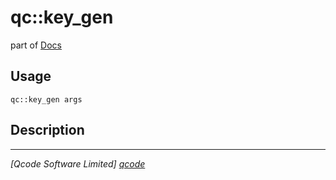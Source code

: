 qc::key_gen
===========

part of [Docs](.)

Usage
-----
`qc::key_gen args`

Description
-----------


----------------------------------
*[Qcode Software Limited] [qcode]*

[qcode]: http://www.qcode.co.uk "Qcode Software"